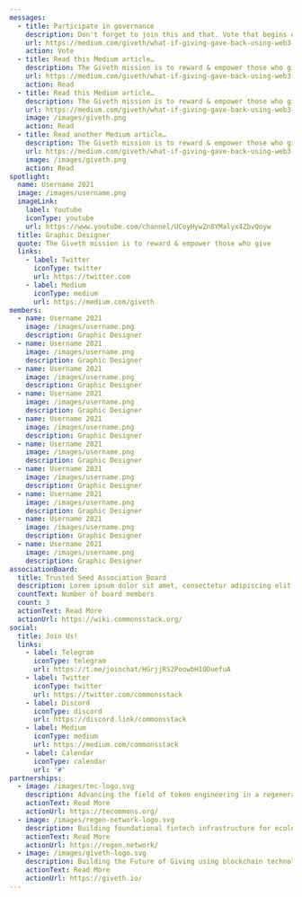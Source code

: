 ```yaml
---
messages:
  - title: Participate in governance
    description: Don't forget to join this and that. Vote that begins on date xxx
    url: https://medium.com/giveth/what-if-giving-gave-back-using-web3-to-evolve-philanthropy-a8500b7636ce
    action: Vote
  - title: Read this Medium article…
    description: The Giveth mission is to reward & empower those who give — to projects, to society, and to the world. With GIVbacks, we’re rewarding givers by giving GIV to donors to verified projects on Giveth.
    url: https://medium.com/giveth/what-if-giving-gave-back-using-web3-to-evolve-philanthropy-a8500b7636ce
    action: Read
  - title: Read this Medium article…
    description: The Giveth mission is to reward & empower those who give — to projects, to society, and to the world. With GIVbacks, we’re rewarding givers by giving GIV to donors to verified projects on Giveth.
    url: https://medium.com/giveth/what-if-giving-gave-back-using-web3-to-evolve-philanthropy-a8500b7636ce
    image: /images/giveth.png
    action: Read
  - title: Read another Medium article…
    description: The Giveth mission is to reward & empower those who give — to projects, to society, and to the world. With GIVbacks, we’re rewarding givers by giving GIV to donors to verified projects on Giveth.
    url: https://medium.com/giveth/what-if-giving-gave-back-using-web3-to-evolve-philanthropy-a8500b7636ce
    image: /images/giveth.png
    action: Read
spotlight:
  name: Username 2021
  image: /images/username.png
  imageLink:
    label: Youtube
    iconType: youtube
    url: https://www.youtube.com/channel/UCoyHywZn8YMalyx4ZbvQoyw
  title: Graphic Designer
  quote: The Giveth mission is to reward & empower those who give
  links:
    - label: Twitter
      iconType: twitter
      url: https://twitter.com
    - label: Medium
      iconType: medium
      url: https://medium.com/giveth
members:
  - name: Username 2021
    image: /images/username.png
    description: Graphic Designer
  - name: Username 2021
    image: /images/username.png
    description: Graphic Designer
  - name: Username 2021
    image: /images/username.png
    description: Graphic Designer
  - name: Username 2021
    image: /images/username.png
    description: Graphic Designer
  - name: Username 2021
    image: /images/username.png
    description: Graphic Designer
  - name: Username 2021
    image: /images/username.png
    description: Graphic Designer
  - name: Username 2021
    image: /images/username.png
    description: Graphic Designer
  - name: Username 2021
    image: /images/username.png
    description: Graphic Designer
  - name: Username 2021
    image: /images/username.png
    description: Graphic Designer
  - name: Username 2021
    image: /images/username.png
    description: Graphic Designer
associationBoard:
  title: Trusted Seed Association Board
  description: Lorem ipsum dolor sit amet, consectetur adipiscing elit. Libero, vestibulum morbi vel aliquam, amet, lectus erat dictumst porttitor. Ac a nec, tempor ultrices elementum.
  countText: Number of board members
  count: 3
  actionText: Read More
  actionUrl: https://wiki.commonsstack.org/
social:
  title: Join Us!
  links:
    - label: Telegram
      iconType: telegram
      url: https://t.me/joinchat/HGrjjRS2PoowbH1ODuefuA
    - label: Twitter
      iconType: twitter
      url: https://twitter.com/commonsstack
    - label: Discord
      iconType: discord
      url: https://discord.link/commonsstack
    - label: Medium
      iconType: medium
      url: https://medium.com/commonsstack
    - label: Calendar
      iconType: calendar
      url: '#'
partnerships:
  - image: /images/tec-logo.svg
    description: Advancing the field of token engineering in a regenerative way.
    actionText: Read More
    actionUrl: https://tecommons.org/
  - image: /images/regen-network-logo.svg
    description: Building foundational fintech infrastructure for ecological claims and data.
    actionText: Read More
    actionUrl: https://regen.network/
  - image: /images/giveth-logo.svg
    description: Building the Future of Giving using blockchain technology.
    actionText: Read More
    actionUrl: https://giveth.io/
---
```

